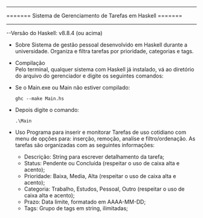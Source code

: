 ______________________________________________________________
======= Sistema de Gerenciamento de Tarefas em Haskell =======
______________________________________________________________
--Versão do Haskell: v8.8.4 (ou acima)

+ Sobre
Sistema de gestão pessoal desenvolvido em Haskell durante a universidade.
Organiza e filtra tarefas por prioridade, categorias e tags.

+ Compilação       
   Pelo terminal, qualquer sistema com Haskell já instalado, 
 vá ao diretório do arquivo do gerenciador  e digite os seguintes
 comandos:

- Se o Main.exe ou Main não estiver compilado:

      ghc --make Main.hs
      
- Depois digite o comando:

      .\Main

+ Uso
   Programa  para inserir e monitorar Tarefas de uso cotidiano com menu de opções para: inserção, remoção, analíse e filtro/ordenação.
   As tarefas são organizadas com as seguintes informações:
  
   - Descrição: String para escrever detalhamento da tarefa;
   - Status: Pendente ou Concluída (respeitar o uso de caixa alta e acento);
   - Prioridade: Baixa, Media, Alta (respeitar o uso de caixa alta e acento);
   - Categoria: Trabalho, Estudos, Pessoal, Outro (respeitar o uso de caixa alta e acento);
   - Prazo: Data limite, formatado em AAAA-MM-DD; 
   - Tags: Grupo de tags em string, ilimitadas;
